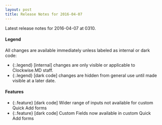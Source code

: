 ```yaml
---
layout: post
title: Release Notes for 2016-04-07
---
```


Latest release notes for 2016-04-07 at 0310.

<div class='legend' markdown='1'>

#### Legend

All changes are available immediately unless labeled as internal or dark code:

- {:.legend} [internal] changes are only visible or applicable to Clockwise.MD staff.
- {:.legend} [dark code] changes are hidden from general use until made visible at a later date.

</div>

<div class='features' markdown='1'>

#### Features

- {:.feature} [dark code] Wider range of inputs not available for custom Quick Add forms
- {:.feature} [dark code] Custom Fields now available in custom Quick Add forms

</div>

